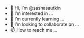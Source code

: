 - 👋 Hi, I’m @sashasautkin
- 👀 I’m interested in ...
- 🌱 I’m currently learning ...
- 💞️ I’m looking to collaborate on ...
- 📫 How to reach me ...

<!---
sashasautkin/sashasautkin is a ✨ special ✨ repository because its `README.md` (this file) appears on your GitHub profile.
You can click the Preview link to take a look at your changes.
--->

